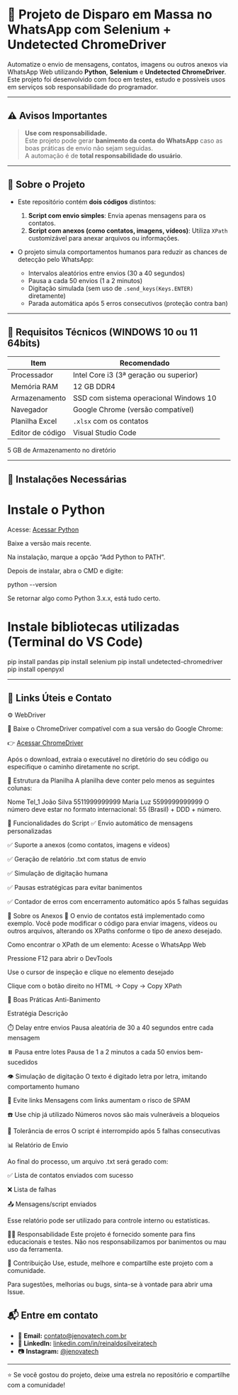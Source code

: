 ﻿# 💬 Projeto de Disparo em Massa no WhatsApp com Selenium + Undetected ChromeDriver

Automatize o envio de mensagens, contatos, imagens ou outros anexos via WhatsApp Web utilizando **Python**, **Selenium** e **Undetected ChromeDriver**. Este projeto foi desenvolvido com foco em testes, estudo e possíveis usos em serviços sob responsabilidade do programador.

---

## ⚠️ Avisos Importantes

> **Use com responsabilidade.**  
> Este projeto pode gerar **banimento da conta do WhatsApp** caso as boas práticas de envio não sejam seguidas.  
> A automação é de **total responsabilidade do usuário**.

---

## 📌 Sobre o Projeto

- Este repositório contém **dois códigos** distintos:
  1. **Script com envio simples**: Envia apenas mensagens para os contatos.
  2. **Script com anexos (como contatos, imagens, vídeos)**: Utiliza `XPath` customizável para anexar arquivos ou informações.

- O projeto simula comportamentos humanos para reduzir as chances de detecção pelo WhatsApp:
  - Intervalos aleatórios entre envios (30 a 40 segundos)
  - Pausa a cada 50 envios (1 a 2 minutos)
  - Digitação simulada (sem uso de `.send_keys(Keys.ENTER)` diretamente)
  - Parada automática após 5 erros consecutivos (proteção contra ban)

---

## 🧰 Requisitos Técnicos (WINDOWS 10 ou 11 64bits)

| Item                   | Recomendado                          |
|------------------------|--------------------------------------|
| Processador            | Intel Core i3 (3ª geração ou superior) |
| Memória RAM            | 12 GB DDR4                           |
| Armazenamento          | SSD com sistema operacional Windows 10|
| Navegador              | Google Chrome (versão compatível)    |
| Planilha Excel         | `.xlsx` com os contatos              |
| Editor de código       | Visual Studio Code                   |

5 GB de Armazenamento no diretório

---

## 🧪 Instalações Necessárias

# Instale o Python

Acesse: [Acessar Python](https://www.python.org/downloads/windows/)

Baixe a versão mais recente.

Na instalação, marque a opção “Add Python to PATH”.

Depois de instalar, abra o CMD e digite:

python --version

Se retornar algo como Python 3.x.x, está tudo certo.


# Instale bibliotecas utilizadas (Terminal do VS Code)

pip install pandas
pip install selenium
pip install undetected-chromedriver
pip install openpyxl

____________________________________________________________________________________________________________________________________________________________________________________________________________

## 📎 Links Úteis e Contato

⚙️ WebDriver

🔗 Baixe o ChromeDriver compatível com a sua versão do Google Chrome:

👉 [Acessar ChromeDriver](https://chromedriver.chromium.org/downloads)

Após o download, extraia o executável no diretório do seu código
ou especifique o caminho diretamente no script.

📄 Estrutura da Planilha
A planilha deve conter pelo menos as seguintes colunas:

Nome	Tel_1
João Silva	5511999999999
Maria Luz	5599999999999
O número deve estar no formato internacional: 55 (Brasil) + DDD + número.

🚀 Funcionalidades do Script
✅ Envio automático de mensagens personalizadas

✅ Suporte a anexos (como contatos, imagens e vídeos)

✅ Geração de relatório .txt com status de envio

✅ Simulação de digitação humana

✅ Pausas estratégicas para evitar banimentos

✅ Contador de erros com encerramento automático após 5 falhas seguidas

📎 Sobre os Anexos
📎 O envio de contatos está implementado como exemplo.
Você pode modificar o código para enviar imagens, vídeos ou outros arquivos, alterando os XPaths conforme o tipo de anexo desejado.

Como encontrar o XPath de um elemento:
Acesse o WhatsApp Web

Pressione F12 para abrir o DevTools

Use o cursor de inspeção e clique no elemento desejado

Clique com o botão direito no HTML → Copy → Copy XPath

🧠 Boas Práticas Anti-Banimento

Estratégia	Descrição

⏱️ Delay entre envios	Pausa aleatória de 30 a 40 segundos entre cada mensagem

⏸️ Pausa entre lotes	Pausa de 1 a 2 minutos a cada 50 envios bem-sucedidos

👁️ Simulação de digitação	O texto é digitado letra por letra, imitando comportamento humano

🚫 Evite links	Mensagens com links aumentam o risco de SPAM

☎️ Use chip já utilizado	Números novos são mais vulneráveis a bloqueios

🛑 Tolerância de erros	O script é interrompido após 5 falhas consecutivas

📊 Relatório de Envio


Ao final do processo, um arquivo .txt será gerado com:

✅ Lista de contatos enviados com sucesso

❌ Lista de falhas

📤 Mensagens/script enviados

Esse relatório pode ser utilizado para controle interno ou estatísticas.

👨‍💻 Responsabilidade
Este projeto é fornecido somente para fins educacionais e testes.
Não nos responsabilizamos por banimentos ou mau uso da ferramenta.

🤝 Contribuição
Use, estude, melhore e compartilhe este projeto com a comunidade.

Para sugestões, melhorias ou bugs, sinta-se à vontade para abrir uma Issue.

## 📬 Entre em contato

- 📧 **Email:** [contato@jenovatech.com.br](mailto:contato@jenovatech.com.br)  
- 🔗 **LinkedIn:** [linkedin.com/in/reinaldosilveiratech](https://www.linkedin.com/in/reinaldosilveiratech)  
- 📷 **Instagram:** [@jenovatech](https://www.instagram.com/jenovatech/?igsh=MW9zaGsyNGMzazgycA%3D%3D)

---

⭐ Se você gostou do projeto, deixe uma estrela no repositório e compartilhe com a comunidade!

